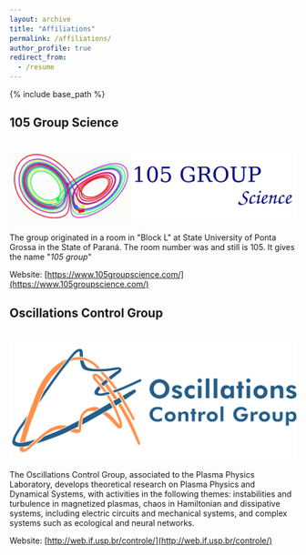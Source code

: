 ```yaml
---
layout: archive
title: "Affiliations"
permalink: /affiliations/
author_profile: true
redirect_from:
  - /resume
---
```


{% include base_path %}

## 105 Group Science
[<br/><img src='/images/105.png'>](https://www.105groupscience.com/)



The group originated in a room in "Block L" at State University of Ponta Grossa in the State of Paraná. The room number was and still is 105. It gives the name "*105 group*"

Website: [https://www.105groupscience.com/](https://www.105groupscience.com/)

## Oscillations Control Group
[<br/><img src='/images/logo_deitado_cor.png'>](http://web.if.usp.br/controle/)

The Oscillations Control Group, associated to the Plasma Physics Laboratory, develops theoretical research on Plasma Physics and Dynamical Systems, with activities in the following themes: instabilities and turbulence in magnetized plasmas, chaos in Hamiltonian and dissipative systems, including electric circuits and mechanical systems, and complex systems such as ecological and neural networks.


Website: [http://web.if.usp.br/controle/](http://web.if.usp.br/controle/)
